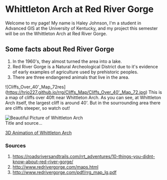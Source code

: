 <!-- Heading 1 -->
# Whittleton Arch at Red River Gorge
<!-- Nice research 😀 -->

<!-- First paragraph -->
Welcome to my page! My name is Haley Johnson, I'm a student in Advanced GIS at the University of Kentucky, and my project this semester will be on the Whittleton Arch at Red River Gorge. 

<!-- Heading 2 -->
## Some facts about Red River Gorge

<!-- Ordered list -->
1. In the 1960's, they almost turned the area into a lake.
2. Red River Gorge is a Natural Archeological District due to it's evidence of early examples of agriculture used by prehistoric peoples.
3. There are three endangered animals that live in the area. <!-- Tell me more! Which ones? -->

<!-- Link to web page -->
![Cliffs_Over_40'_Map_72res] (https://hrjo227.github.io/rrg/Cliffs_Map/Cliffs_Over_40'_Map_72.jpg)
This is a map of cliffs over 40ft near Whittleton Arch. As you can see, at Whittleton Arch itself, the largest cliff is around 40'. But in the sourrounding area there are cliffs steeper, so watch out!
<!-- Display PNG image from a different server. Notice the exclamation mark ! -->
![Beautiful Picture of Whittleton Arch](https://i1.wp.com/slucherville.com/wp-content/uploads/2017/02/Whittleton-Arch.jpg?fit=710%2C473)    
Title and source...

[3D Animation of Whittleton Arch](https://youtu.be/8wWKquzpcZM)

<!-- 
    This is a comment. The above line grabs a PNG from a URL and will display it as an image. The "Become Happy" text inside the brackets is called an Alt property and is used in case the image is corrupted or for browsers that don't display images (they exist). 
-->

<!-- Heading 3 -->
### Sources
1. https://roadsriversandtrails.com/rrt_adventures/10-things-you-didnt-know-about-red-river-gorge/
2. http://www.redrivergorge.com/maps.html
3. http://www.redrivergorge.com/pdf/rrg_map_lg.pdf

